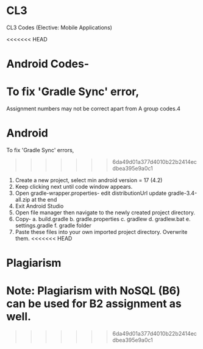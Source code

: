 # CL3
CL3 Codes (Elective: Mobile Applications)

<<<<<<< HEAD

# Android Codes- 
To fix 'Gradle Sync' error,
=======
Assignment numbers may not be correct apart from A group codes.4

# Android

To fix 'Gradle Sync' errors,
>>>>>>> 6da49d01a377d4010b22b2414ecdbea395e9a0c1

1. Create a new project, select min android version = 17 (4.2)
2. Keep clicking next until code window appears.
3. Open gradle-wrapper.properties- 
	edit distributionUrl update gradle-3.4-all.zip at the end
4. Exit Android Studio
5. Open file manager then navigate to the newly created project directory.
6. Copy-
	a. build.gradle
	b. gradle.properties
	c. gradlew
	d. gradlew.bat
	e. settings.gradle
	f. gradle folder
7. Paste these files into your own imported project directory. Overwrite them.
<<<<<<< HEAD

# Plagiarism 
Note: Plagiarism with NoSQL (B6) can be used for B2 assignment as well.
=======
>>>>>>> 6da49d01a377d4010b22b2414ecdbea395e9a0c1
